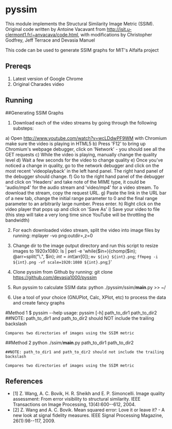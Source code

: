 # pyssim

This module implements the Structural Similarity Image Metric (SSIM). Original code written by Antoine Vacavant from http://isit.u-clermont1.fr/~anvacava/code.html, with modifications by Christopher Godfrey, Jeff Terrace and Devasia Manuel 

This code can be used to generate SSIM graphs for MIT's Alfalfa project

## Prereqs

1) Latest version of Google Chrome
2) Original Charades video


## Running

##Generating SSIM Graphs

1) Download each of the video streams by going through the following substeps:

a) Open http://www.youtube.com/watch?v=wcLDdwPF9WM with Chromium make sure the video is playing in HTML5
b) Press 'F12' to bring up Chromium's webpage debugger, click on 'Network' - you should see all the GET requests
c) While the video is playing, manually change the quality level
d) Wait a few seconds for the video to change quality
e) Once you've noticed a change in quality, go to the network debugger and click         on the most recent 'videoplayback' in the left hand panel. The right hand panel             of the debugger should change.
f)  Go to the right hand panel of the debugger and click on 'Headers' and take note of the MIME type, it could be 'audio/mp4' for the audio stream and 'video/mp4' for a video stream. To download the stream, copy the request URL. 
g) Paste the link in the URL bar of a new tab, change the initial range parameter to 0 and the final range parameter to an arbitrarily large number. Press enter.
h) Right click on the video player that pops up and click on 'Save As'
i) Save your video to file (this step will take a very long time since YouTube will be throttling the bandwidth)

2) For each downloaded video stream, split the video into image files by running: mplayer -vo png:outdir=<imageOutputDir>,z=0 <inputVideoFile>

4) Change dir to the image output directory and run this script to resize images to 1920x1080: ls | perl -e 'while($in=<STDIN>){chomp($in); @arr=split("\\.", $in); $int=int($arr[0]); `mv ${in} ${int}.png`; `ffmpeg -i ${int}.png -vf scale=1920:1080 ${int}.png`;}' 

5) Clone pyssim from Github by running: git clone https://github.com/devasia1000/pyssim 

6) Run pyssim to calculate SSIM data: python ./pyssim/ssim/__main__.py <originalImageDir> <youtubeImageDir> >> ~/<outputFIle>

7) Use a tool of your choice (GNUPlot, Calc, XPlot, etc) to process the data and create fancy graphs

#Method 1
    $ pyssim --help
    usage: pyssim [-h] path_to_dir1 path_to_dir2
    ##NOTE: path_to_dir1 and path_to_dir2 should NOT include the trailing backslash

    Compares two directories of images using the SSIM metric

##Method 2
    python ./ssim/__main__.py path_to_dir1 path_to_dir2
 
    ##NOTE: path_to_dir1 and path_to_dir2 should not include the trailing backslash
    
    Compares two directories of images using the SSIM metric

## References

* [1] Z. Wang, A. C. Bovik, H. R. Sheikh and E. P. Simoncelli. Image quality assessment: From error visibility to structural similarity. IEEE Transactions on Image Processing, 13(4):600--612, 2004. 
* [2] Z. Wang and A. C. Bovik. Mean squared error: Love it or leave it? - A new look at signal fidelity measures. IEEE Signal Processing Magazine, 26(1):98--117, 2009.

